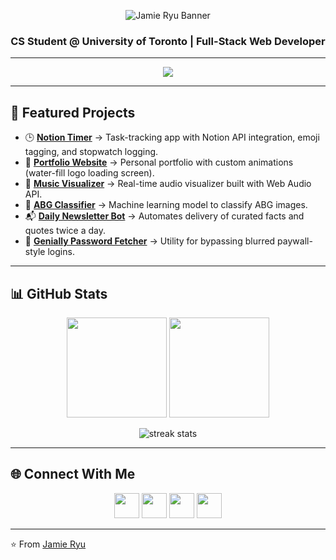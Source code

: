 <p align="center">
  <img src="./readme-banner.png" alt="Jamie Ryu Banner" />
</p>
<h3 align="center">CS Student @ University of Toronto | Full-Stack Web Developer</h3>

---
<p align="center">
  <img src="https://skillicons.dev/icons?i=js,ts,html,css,react,nodejs,express,py,java,git,figma,photoshop,docker,vscode,vercel" />
</p>

---

## 🌟 Featured Projects  

- 🕒 **[Notion Timer](#)** → Task-tracking app with Notion API integration, emoji tagging, and stopwatch logging.  
- 🎨 **[Portfolio Website](https://jamieryu.com)** → Personal portfolio with custom animations (water-fill logo loading screen).  
- 🎵 **[Music Visualizer](#)** → Real-time audio visualizer built with Web Audio API.  
- 🤖 **[ABG Classifier](#)** → Machine learning model to classify ABG images.  
- 📬 **[Daily Newsletter Bot](#)** → Automates delivery of curated facts and quotes twice a day.  
- 📝 **[Genially Password Fetcher](#)** → Utility for bypassing blurred paywall-style logins.  

---

## 📊 GitHub Stats  

<p align="center">
  <img src="https://github-readme-stats.vercel.app/api?username=jamie3128&show_icons=true&theme=tokyonight" height="160" />
  <img src="https://github-readme-stats.vercel.app/api/top-langs/?username=jamie3128&layout=compact&theme=tokyonight" height="160" />
</p>

<p align="center">
  <img src="https://github-readme-streak-stats.herokuapp.com/?user=jamie3128&theme=tokyonight" alt="streak stats" />
</p>

---

## 🌐 Connect With Me  

<p align="center">
  <a href="https://linkedin.com/in/jamie-ryu" target="_blank"><img src="https://raw.githubusercontent.com/rahuldkjain/github-profile-readme-generator/master/src/images/icons/Social/linked-in-alt.svg" height="40" width="40" /></a>
  <a href="https://kaggle.com/jamie3128" target="_blank"><img src="https://raw.githubusercontent.com/rahuldkjain/github-profile-readme-generator/master/src/images/icons/Social/kaggle.svg" height="40" width="40" /></a>
  <a href="https://instagram.com/jamie_ryu_yammy" target="_blank"><img src="https://raw.githubusercontent.com/rahuldkjain/github-profile-readme-generator/master/src/images/icons/Social/instagram.svg" height="40" width="40" /></a>
  <a href="https://discord.gg/Jamie3128#5489" target="_blank"><img src="https://raw.githubusercontent.com/rahuldkjain/github-profile-readme-generator/master/src/images/icons/Social/discord.svg" height="40" width="40" /></a>
</p>

---

⭐️ From [Jamie Ryu](https://github.com/jamie3128)
